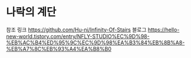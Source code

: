 # 나락의 계단

참조 링크 https://github.com/Hu-ni/Infinity-Of-Stairs
블로그 https://hello-new-world.tistory.com/entry/NFLY-STUDIO%EC%9D%98-%EB%AC%B4%ED%95%9C%EC%9D%98%EA%B3%84%EB%8B%A8-%EB%A7%8C%EB%93%A4%EA%B8%B0
